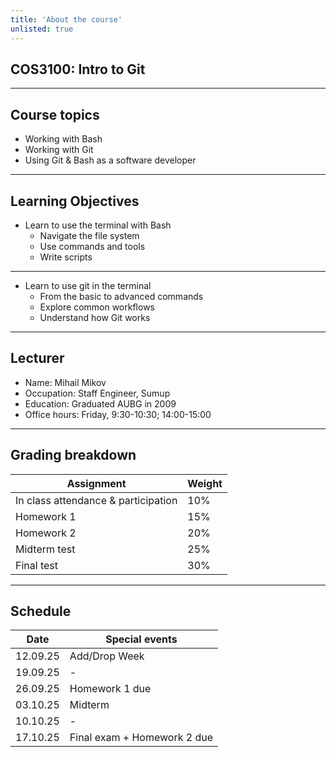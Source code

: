 ```yaml
---
title: 'About the course'
unlisted: true
---
```


## COS3100: Intro to Git

---

## Course topics

- Working with Bash
- Working with Git
- Using Git & Bash as a software developer

---

## Learning Objectives

- Learn to use the terminal with Bash
  - Navigate the file system
  - Use commands and tools
  - Write scripts

---

- Learn to use git in the terminal
  - From the basic to advanced commands
  - Explore common workflows
  - Understand how Git works

---

## Lecturer

- Name: Mihail Mikov
- Occupation: Staff Engineer, Sumup
- Education: Graduated AUBG in 2009
- Office hours: Friday, 9:30-10:30; 14:00-15:00

---

## Grading breakdown


|  Assignment   | Weight | 
| --------------- | --------------- |
| In class attendance & participation | 10% |
| Homework 1 | 15% | 
| Homework 2 | 20% | 
| Midterm test | 25% |
| Final test | 30% |

---

## Schedule


|  Date   | Special events | 
| --------------- | --------------- |
| 12.09.25 | Add/Drop Week |
| 19.09.25 | - | 
| 26.09.25 | Homework 1 due|
| 03.10.25 | Midterm |
| 10.10.25 | - | 
| 17.10.25 | Final exam + Homework 2 due| 



